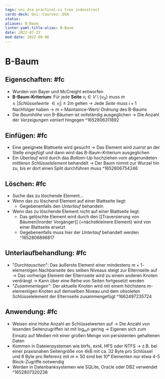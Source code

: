 ```yaml
---
tags: uni dsa practical-cs tree indexstruct
cards-deck: Uni::Courses::DSA
status: 
aliases: B-Baum
linter-yaml-title-alias: B-Baum
date: 2022-07-22
mod-date: 2022-09-06
---
```


# B-Baum

## Eigenschaften: #fc
- Wurden von Bayer und McCreight entworfen
- **B-Baum-Kriterium**: Für jede **Seite** $v_i \in V \setminus \{v_0\}$ muss $m \leq |Schlüsselwerte~\in v_i| \leq 2m$ gelten
	-> Jede *Seite* muss $i+1$ Nachfolger haben
	-> $m$ = Maintaince-Wert/ *Ordnung* des B-Baums
- Die *Baumhöhe* von B-Bäumen ist vollständig ausgeglichen
	-> Die Anzahl der *Verzeigungen variiert* hingegen
^1652806311892

## Einfügen: #fc
- Eine geeignete Blattseite wird gesucht
	-> Das Element wird *zuerst* an der Stelle *eingefügt* und dann wird das B-Baum-Kriterium ausgeglichen
- Ein *Überlauf* wird durch das *Bottom-Up* hochziehen vom abgerundeten *mittleren Schlüsselelement* behandelt
	-> Der Baum nimmt zur Wurzel hin zu, bis er dort einen Split durchführen muss
^1652806754246

## Löschen: #fc
- Suche das zu löschende Element…
- Wenn das zu löschend Element auf einer Blattseite liegt:
	- Gegebenenfalls den *Unterlauf* behandeln
- Wenn das zu löschende Element nicht auf einer Blattseite liegt:
	- Das gelöschte Element wird durch den [[Traversierung von Bäumen|Inorder Vorgänger]] (=nächstkleinere Element) wird von einer Blattseite ersetzt
	- Gegebenenfalls muss hier der *Unterlauf* behandelt werden
^1652806896817

## Unterlaufbehandlung: #fc
- "*Durchtauschen*": Das äußerste Element einer mindestens $m+1$-elementigen Nachbarseite des selben Niveaus steigt zur Elternseite auf
	-> Das vorherige Element der Elternseite wird zu einem anderen Knoten verdrängt
	-> Kann über eine Reihe von Seiten fortgesetzt werden
- "*Zusammenlegen*": Der aktuelle Knoten wird mit einem höchstens $m$-elementigen Knoten auf demselben Niveau und dem obsoleten Schlüsselelement der Elternseite zusammengefügt
^1662497235724

## Anwendung: #fc
- Weisen eine Hohe Anzahl an Schlüsselwerten auf
	-> Die Anzahl von lesenden Seitenzugriffen ist mit $\log_mn$ gering
	-> Eigenen sich zum Einsatz auf Medien mit einer großen Menge von persistenten gehaltenen Daten
- Kommen in Dateiensystemen wie btrfs, ext4, HFS oder NTFS
	-> z.B. bei einer praxisnahen Seitengröße von 4kB mit ca. 32 Byte pro Schlüssel und 8 Byte pro Referenz mit $m \approx 50$ sind bei 10⁸ Elementen nur etwa 4-5 Block-Zugriffe notwendig
- Werden in Datenbanksystemen wie SQLite, Oracle oder DB2 verwendet
^1652807320238
